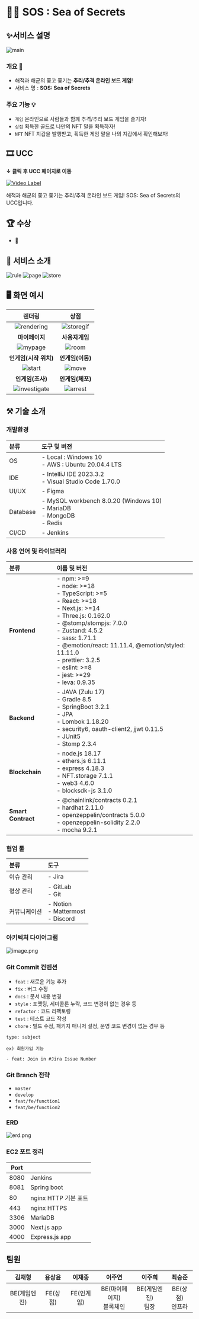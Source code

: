 # 🏴‍☠️ SOS : Sea of Secrets

## ✨서비스 설명

![main](./README_IMAGE/main.png)

### 개요 🧾

- 해적과 해군의 쫓고 쫓기는 **추리/추격 온라인 보드 게임**!
- 서비스 명 : **SOS: Sea of Secrets**

### 주요 기능 💡
- `게임` 온라인으로 사람들과 함께 추격/추리 보드 게임을 즐기자!
- `상점` 획득한 골드로 나만의 NFT 말을 획득하자!
- `NFT` NFT 지갑을 발행받고, 획득한 게임 말을 나의 지갑에서 확인해보자!

## 🎞️ UCC

**↓ 클릭 후 UCC 페이지로 이동**

[![Video Label](https://img.youtube.com/vi/BRsZ-QLNDRM/mqdefault.jpg)](https://youtu.be/BRsZ-QLNDRM)

해적과 해군의 쫓고 쫓기는 추리/추격 온라인 보드 게임! SOS: Sea of Secrets의 UCC입니다.

## 🏆 수상

- 🥇

## 🔎 서비스 소개

![rule](./README_IMAGE/rule.png)
![page](./README_IMAGE/page.png)
![store](./README_IMAGE/store.png)

## 🖥️ 화면 예시
|렌더링|상점|
|:--:|:--:|
|![rendering](./README_IMAGE/rendering.gif)|![storegif](./README_IMAGE/storegif.gif)|
|**마이페이지**|**사용자게임**|
|![mypage](./README_IMAGE/mypage.gif)|![room](./README_IMAGE/room.gif)|
|**인게임(시작 위치)**|**인게임(이동)**|
|![start](./README_IMAGE/start.gif)|![move](./README_IMAGE/move.gif)|
|**인게임(조사)**|**인게임(체포)**|
|![investigate](./README_IMAGE/investigate.gif)|![arrest](./README_IMAGE/arrestgif.gif)|



## ⚒️ 기술 소개
### 개발환경
|분류|도구 및 버전|
|:---|:---|
|OS|- Local : Windows 10 <br> - AWS : Ubuntu 20.04.4 LTS|
|IDE|- IntelliJ IDE 2023.3.2 <br> - Visual Studio Code 1.70.0|
|UI/UX|- Figma|
|Database|- MySQL workbench 8.0.20 (Windows 10) <br> - MariaDB <br> - MongoDB <br> - Redis
|CI/CD|- Jenkins|

### 사용 언어 및 라이브러리
|분류|이름 및 버전|
|:---|:---|
|**Frontend**|- npm: >=9 <br> - node: >=18 <br> - TypeScript: >=5 <br> - React: >=18 <br> - Next.js: >=14 <br> - Three.js: 0.162.0 <br> - @stomp/stompjs: 7.0.0 <br> - Zustand: 4.5.2 <br> - sass: 1.71.1 <br> - @emotion/react: 11.11.4, @emotion/styled: 11.11.0 <br> - prettier: 3.2.5 <br> - eslint: >=8 <br> - jest: >=29 <br> - leva: 0.9.35|
|**Backend**|- JAVA (Zulu 17) <br> - Gradle 8.5 <br> - SpringBoot 3.2.1 <br> - JPA <br> - Lombok 1.18.20 <br> - security6, oauth-client2, jjwt 0.11.5 <br> - JUnit5 <br> - Stomp 2.3.4|
|**Blockchain**|- node.js 18.17 <br> - ethers.js 6.11.1 <br> - express 4.18.3 <br> - NFT.storage 7.1.1 <br> - web3 4.6.0 <br> - blocksdk-js 3.1.0|
|**Smart Contract**|- @chainlink/contracts 0.2.1 <br> - hardhat 2.11.0 <br> - openzeppelin/contracts 5.0.0 <br> - openzeppelin-solidity 2.2.0 <br> - mocha 9.2.1|

### 협업 툴
|분류|도구|
|:---|:---|
|이슈 관리|- Jira|
|형상 관리|- GitLab <br> - Git|
|커뮤니케이션|- Notion <br> - Mattermost <br> - Discord|

### 아키텍처 다이어그램
![image.png](./README_IMAGE/architecture.png)

### Git Commit 컨벤션

- `feat` : 새로운 기능 추가
- `fix` : 버그 수정
- `docs` : 문서 내용 변경
- `style` : 포맷팅, 세미콜론 누락, 코드 변경이 없는 경우 등
- `refactor` : 코드 리팩토링
- `test` : 테스트 코드 작성
- `chore` : 빌드 수정, 패키지 매니저 설정, 운영 코드 변경이 없는 경우 등

```
type: subject

ex) 회원가입 기능

- feat: Join in #Jira Issue Number
```

### Git Branch 전략

- `master`
- `develop`
- `feat/fe/function1`
- `feat/be/function2`

### ERD
![erd.png](./README_IMAGE/erdiagram.png)

### EC2 포트 정리

| Port |                      |
| ---- | -------------------- |
| 8080 | Jenkins      |
| 8081 | Spring boot      |
| 80   | nginx HTTP 기본 포트 |
| 443  | nginx HTTPS          |
| 3306 | MariaDB                |
| 3000 | Next.js app            |
| 4000 | Express.js app            |


## 팀원
|**김재형**|**용상윤**|**이재종**|**이주연**|**이주희**|**최승준**|
|:--:|:--:|:--:|:--:|:--:|:--:|
|BE(게임엔진)|FE(상점)|FE(인게임)|BE(마이페이지) <br> 블록체인|BE(게임엔진) <br> 팀장|BE(상점)<br> 인프라|
